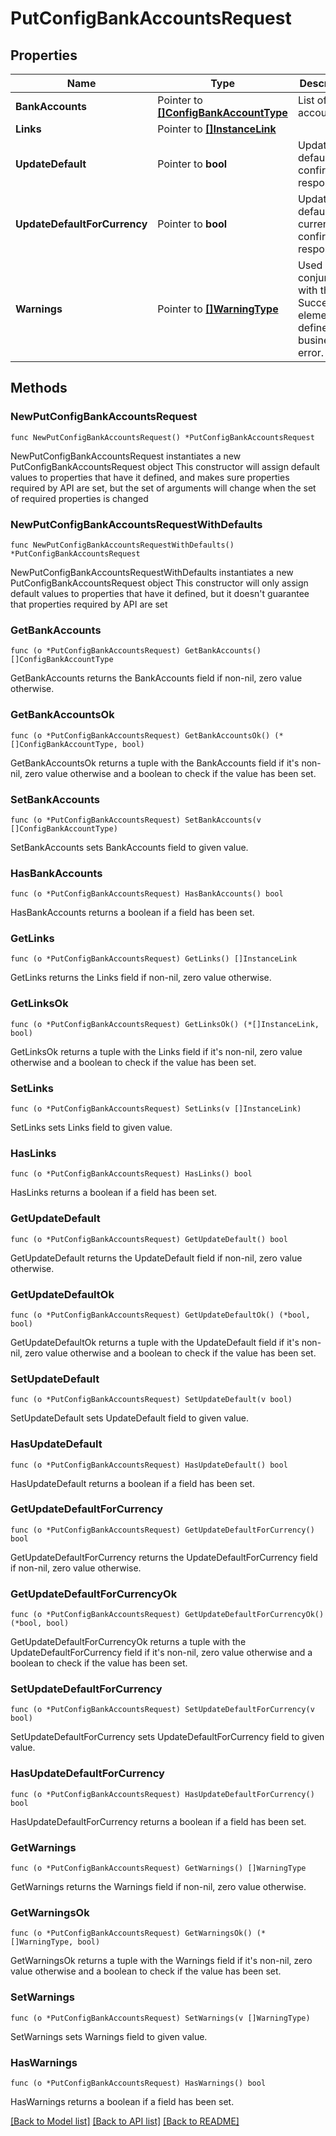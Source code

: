 # PutConfigBankAccountsRequest

## Properties

Name | Type | Description | Notes
------------ | ------------- | ------------- | -------------
**BankAccounts** | Pointer to [**[]ConfigBankAccountType**](ConfigBankAccountType.md) | List of bank accounts. | [optional] 
**Links** | Pointer to [**[]InstanceLink**](InstanceLink.md) |  | [optional] 
**UpdateDefault** | Pointer to **bool** | Update default confirmation response | [optional] 
**UpdateDefaultForCurrency** | Pointer to **bool** | Update default for currency confirmation response | [optional] 
**Warnings** | Pointer to [**[]WarningType**](WarningType.md) | Used in conjunction with the Success element to define a business error. | [optional] 

## Methods

### NewPutConfigBankAccountsRequest

`func NewPutConfigBankAccountsRequest() *PutConfigBankAccountsRequest`

NewPutConfigBankAccountsRequest instantiates a new PutConfigBankAccountsRequest object
This constructor will assign default values to properties that have it defined,
and makes sure properties required by API are set, but the set of arguments
will change when the set of required properties is changed

### NewPutConfigBankAccountsRequestWithDefaults

`func NewPutConfigBankAccountsRequestWithDefaults() *PutConfigBankAccountsRequest`

NewPutConfigBankAccountsRequestWithDefaults instantiates a new PutConfigBankAccountsRequest object
This constructor will only assign default values to properties that have it defined,
but it doesn't guarantee that properties required by API are set

### GetBankAccounts

`func (o *PutConfigBankAccountsRequest) GetBankAccounts() []ConfigBankAccountType`

GetBankAccounts returns the BankAccounts field if non-nil, zero value otherwise.

### GetBankAccountsOk

`func (o *PutConfigBankAccountsRequest) GetBankAccountsOk() (*[]ConfigBankAccountType, bool)`

GetBankAccountsOk returns a tuple with the BankAccounts field if it's non-nil, zero value otherwise
and a boolean to check if the value has been set.

### SetBankAccounts

`func (o *PutConfigBankAccountsRequest) SetBankAccounts(v []ConfigBankAccountType)`

SetBankAccounts sets BankAccounts field to given value.

### HasBankAccounts

`func (o *PutConfigBankAccountsRequest) HasBankAccounts() bool`

HasBankAccounts returns a boolean if a field has been set.

### GetLinks

`func (o *PutConfigBankAccountsRequest) GetLinks() []InstanceLink`

GetLinks returns the Links field if non-nil, zero value otherwise.

### GetLinksOk

`func (o *PutConfigBankAccountsRequest) GetLinksOk() (*[]InstanceLink, bool)`

GetLinksOk returns a tuple with the Links field if it's non-nil, zero value otherwise
and a boolean to check if the value has been set.

### SetLinks

`func (o *PutConfigBankAccountsRequest) SetLinks(v []InstanceLink)`

SetLinks sets Links field to given value.

### HasLinks

`func (o *PutConfigBankAccountsRequest) HasLinks() bool`

HasLinks returns a boolean if a field has been set.

### GetUpdateDefault

`func (o *PutConfigBankAccountsRequest) GetUpdateDefault() bool`

GetUpdateDefault returns the UpdateDefault field if non-nil, zero value otherwise.

### GetUpdateDefaultOk

`func (o *PutConfigBankAccountsRequest) GetUpdateDefaultOk() (*bool, bool)`

GetUpdateDefaultOk returns a tuple with the UpdateDefault field if it's non-nil, zero value otherwise
and a boolean to check if the value has been set.

### SetUpdateDefault

`func (o *PutConfigBankAccountsRequest) SetUpdateDefault(v bool)`

SetUpdateDefault sets UpdateDefault field to given value.

### HasUpdateDefault

`func (o *PutConfigBankAccountsRequest) HasUpdateDefault() bool`

HasUpdateDefault returns a boolean if a field has been set.

### GetUpdateDefaultForCurrency

`func (o *PutConfigBankAccountsRequest) GetUpdateDefaultForCurrency() bool`

GetUpdateDefaultForCurrency returns the UpdateDefaultForCurrency field if non-nil, zero value otherwise.

### GetUpdateDefaultForCurrencyOk

`func (o *PutConfigBankAccountsRequest) GetUpdateDefaultForCurrencyOk() (*bool, bool)`

GetUpdateDefaultForCurrencyOk returns a tuple with the UpdateDefaultForCurrency field if it's non-nil, zero value otherwise
and a boolean to check if the value has been set.

### SetUpdateDefaultForCurrency

`func (o *PutConfigBankAccountsRequest) SetUpdateDefaultForCurrency(v bool)`

SetUpdateDefaultForCurrency sets UpdateDefaultForCurrency field to given value.

### HasUpdateDefaultForCurrency

`func (o *PutConfigBankAccountsRequest) HasUpdateDefaultForCurrency() bool`

HasUpdateDefaultForCurrency returns a boolean if a field has been set.

### GetWarnings

`func (o *PutConfigBankAccountsRequest) GetWarnings() []WarningType`

GetWarnings returns the Warnings field if non-nil, zero value otherwise.

### GetWarningsOk

`func (o *PutConfigBankAccountsRequest) GetWarningsOk() (*[]WarningType, bool)`

GetWarningsOk returns a tuple with the Warnings field if it's non-nil, zero value otherwise
and a boolean to check if the value has been set.

### SetWarnings

`func (o *PutConfigBankAccountsRequest) SetWarnings(v []WarningType)`

SetWarnings sets Warnings field to given value.

### HasWarnings

`func (o *PutConfigBankAccountsRequest) HasWarnings() bool`

HasWarnings returns a boolean if a field has been set.


[[Back to Model list]](../README.md#documentation-for-models) [[Back to API list]](../README.md#documentation-for-api-endpoints) [[Back to README]](../README.md)


